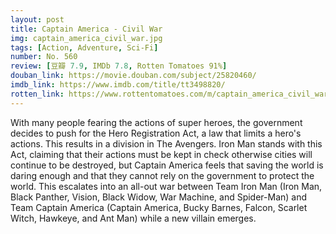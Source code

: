 ```yaml
---
layout: post 
title: Captain America - Civil War
img: captain_america_civil_war.jpg
tags: [Action, Adventure, Sci-Fi]
number: No. 560
review: [豆瓣 7.9, IMDb 7.8, Rotten Tomatoes 91%]
douban_link: https://movie.douban.com/subject/25820460/
imdb_link: https://www.imdb.com/title/tt3498820/
rotten_link: https://www.rottentomatoes.com/m/captain_america_civil_war
---
```


With many people fearing the actions of super heroes, the government decides to push for the Hero Registration Act, a law that limits a hero's actions. This results in a division in The Avengers. Iron Man stands with this Act, claiming that their actions must be kept in check otherwise cities will continue to be destroyed, but Captain America feels that saving the world is daring enough and that they cannot rely on the government to protect the world. This escalates into an all-out war between Team Iron Man (Iron Man, Black Panther, Vision, Black Widow, War Machine, and Spider-Man) and Team Captain America (Captain America, Bucky Barnes, Falcon, Scarlet Witch, Hawkeye, and Ant Man) while a new villain emerges.